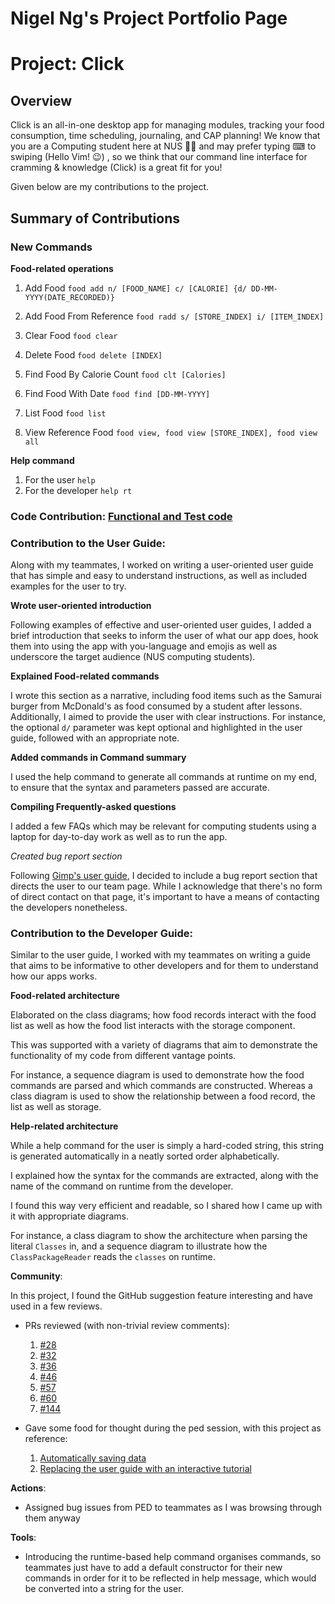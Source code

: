 # Nigel Ng's Project Portfolio Page

# Project: Click

## Overview

Click is an all-in-one desktop app for managing modules, tracking your food consumption, time scheduling, journaling, and CAP planning!
We know that you are a Computing student here at NUS 👨‍🎓 and may prefer typing ⌨ to swiping (Hello Vim! 😉)
, so we think that our command line interface for cramming & knowledge (Click) is a great fit for you!

Given below are my contributions to the project.
## Summary of Contributions

### New Commands

**Food-related operations**
1. Add Food
   `food add n/ [FOOD_NAME] c/ [CALORIE] {d/ DD-MM-YYYY(DATE_RECORDED)}`
   
1. Add Food From Reference 
   `food radd s/ [STORE_INDEX] i/ [ITEM_INDEX]`
   
1. Clear Food 
   `food clear`
   
1. Delete Food 
   `food delete [INDEX]`
   
1. Find Food By Calorie Count
   `food clt [Calories]`
   
1. Find Food With Date `food find [DD-MM-YYYY]`
   
1. List Food `food list`
   
1. View Reference Food `food view, food view [STORE_INDEX], food view all `

      
**Help command**
1. For the user `help`
1. For the developer `help rt`


### Code Contribution: [Functional and Test code](https://nus-cs2113-ay2122s1.github.io/tp-dashboard/?search=&sort=groupTitle&sortWithin=title&timeframe=commit&mergegroup=&groupSelect=groupByRepos&breakdown=true&checkedFileTypes=docs~functional-code~test-code~other&since=2021-09-25&tabOpen=true&zFR=false&tabType=authorship&tabAuthor=ngnigel99&tabRepo=AY2122S1-CS2113T-T09-4%2Ftp%5Bmaster%5D&authorshipIsMergeGroup=false&authorshipFileTypes=docs~functional-code~test-code~other&authorshipIsBinaryFileTypeChecked=false)


### Contribution to the User Guide:
  
Along with my teammates, I worked on writing a user-oriented user guide that has simple and easy to understand instructions, as well as included examples for the user to try.
    

**Wrote user-oriented introduction**
  
Following examples of effective and user-oriented user guides, I added a brief introduction that seeks to inform the user of what our app does, hook them into using the app with you-language and emojis as well as underscore the target audience (NUS computing students).    
    
**Explained Food-related commands**
    
I wrote this section as a narrative, including food items such as the Samurai burger from McDonald's as food consumed by a student after lessons. 
Additionally, I aimed to provide the user with clear instructions. For instance, the optional `d/` parameter was kept optional and highlighted in the user guide, followed with an appropriate note.
   
**Added commands in Command summary**

I used the help command to generate all commands at runtime on my end, to ensure that the syntax and  parameters passed are accurate.

**Compiling Frequently-asked questions**

I added a few FAQs which may be relevant for  computing students using a laptop for day-to-day work as well as to run the app.
  
*Created bug report section*
  
Following [Gimp's user guide](https://docs.gimp.org/2.10/en/gimp-introduction-bugs.html), I decided to include a bug report section that directs the user to our team page. While I acknowledge that there's no form of direct contact on that page, it's important to have a means of contacting the developers nonetheless.

### Contribution to the Developer Guide:

Similar to the user guide, I worked with my teammates on writing a guide that aims to be informative to other developers and for them to understand how our apps works.

**Food-related architecture**

Elaborated on the class diagrams; how food records interact with the food list as well as how the food list interacts with the storage component. 

This was supported with a variety of diagrams that aim to demonstrate the functionality of my code from different vantage points. 

For instance, a sequence diagram is used to demonstrate how the food commands are parsed and which commands are constructed. 
Whereas a class diagram is used to show the relationship between a food record, the list as well as storage.

**Help-related architecture**

While a help command for the user is simply a hard-coded string, this string is generated automatically in a neatly sorted order alphabetically.

I explained how the syntax for the commands are extracted, along with the name of the command on runtime from the developer. 

I found this way very efficient and readable, so I shared how I came up with it with appropriate diagrams. 

For instance, a class diagram to show the architecture when parsing the literal `Classes` in, and a sequence diagram to illustrate how the `ClassPackageReader` reads the `classes` on runtime.

**Community**:

In this project, I found the GitHub suggestion feature interesting and have used in a few reviews.
+ PRs reviewed (with non-trivial review comments):
    1. [#28](https://github.com/AY2122S1-CS2113T-T09-4/tp/pull/28) 
    1. [#32](https://github.com/AY2122S1-CS2113T-T09-4/tp/pull/32)
    1. [#36](https://github.com/AY2122S1-CS2113T-T09-4/tp/pull/36)
    1. [#46](https://github.com/AY2122S1-CS2113T-T09-4/tp/pull/46)  
    1. [#57](https://github.com/AY2122S1-CS2113T-T09-4/tp/pull/57)
    1. [#60](https://github.com/AY2122S1-CS2113T-T09-4/tp/pull/60)
    1. [#144](https://github.com/AY2122S1-CS2113T-T09-4/tp/pull/144)
  
+ Gave some food for thought during the ped session, with this project as reference:
    1. [Automatically saving data](https://github.com/ngnigel99/ped/issues/6)
    1. [Replacing the user guide with an interactive tutorial](https://github.com/ngnigel99/ped/issues/5)

**Actions**:
+ Assigned bug issues from PED to teammates as I was browsing through them anyway

**Tools**:
+ Introducing the runtime-based help command organises commands, so teammates just have to add a default constructor for their new commands in order for it to be reflected in help message, which would be converted into a string for the user.